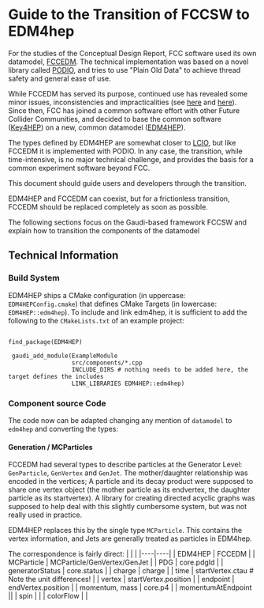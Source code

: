 # Guide to the Transition of FCCSW to EDM4hep

For the studies of the Conceptual Design Report, FCC software used its own datamodel, [FCCEDM](https://github.com/hep-fcc/fccedm).
The technical implementation was based on a novel library called [PODIO](https://github.com/aidasoft/podio), and tries to use "Plain Old Data" to achieve thread safety and general ease of use.

While FCCEDM has served its purpose, continued use has revealed some minor issues, inconsistencies and impracticalities (see [here](https://github.com/HEP-FCC/fcc-edm/issues?q=is%3Aissue+) and [here](https://fccsw-forum.web.cern.ch/t/event-data-model-discussion/32)).
Since then, FCC has joined a common software effort with other Future Collider Communities, and decided to base the common software ([Key4HEP](cern.ch/key4hep)) on a new, common datamodel ([EDM4HEP](https://github.com/key4hep/edm4hep)). 

The types defined by EDM4HEP are somewhat closer to [LCIO](https://github.com/ilcsoft/lcio), but like FCCEDM it is implemented with PODIO.
In any case, the transition, while time-intensive, is no major technical challenge, and provides the basis for a common experiment software beyond FCC.


This document should guide users and developers through the transition.

EDM4HEP and FCCEDM can coexist, but for a frictionless transition, FCCEDM should be replaced completely as soon as possible.


The following sections focus on the Gaudi-based framework FCCSW and explain how to transition the components of the datamodel



## Technical Information

### Build System

EDM4HEP ships a CMake configuration (in uppercase: `EDM4HEPConfig.cmake`) that defines CMake Targets (in lowercase: `EDM4HEP::edm4hep`).
To include and link edm4hep, it is sufficient to add the following to the `CMakeLists.txt` of an example project:




```

find_package(EDM4HEP)

 gaudi_add_module(ExampleModule
                  src/components/*.cpp
                  INCLUDE_DIRS # nothing needs to be added here, the target defines the includes
                  LINK_LIBRARIES EDM4HEP::edm4hep)
```


### Component source Code  

The code now can be adapted changing any mention of `datamodel` to `edm4hep` and converting the types: 

#### Generation / MCParticles

FCCEDM had several types to describe particles at the Generator Level: `GenParticle`, `GenVertex` and `GenJet`. 
The mother/daughter relationship was encoded in the vertices; A particle and its decay product were supposed to share one vertex object (the mother particle as its endvertex, the daughter particle as its startvertex). A library for creating directed acyclic graphs was supposed to help deal with this slightly cumbersome system, but was not really used in practice.

EDM4HEP replaces this by the single type `MCParticle`. This contains the vertex information, and Jets are generally treated as particles in EDM4hep.

The correspondence is fairly direct:
| | |
|----|----|
| EDM4HEP | FCCEDM |
| MCParticle | MCParticle/GenVertex/GenJet |
| PDG | core.pdgId |
| generatorStatus | core.status |
| charge | charge |
| time |  startVertex.ctau # Note the unit differences! |
| vertex | startVertex.position |
| endpoint | endVertex.position |
| momentum, mass | core.p4 |
| momentumAtEndpoint ||
| spin | |
| colorFlow | |



